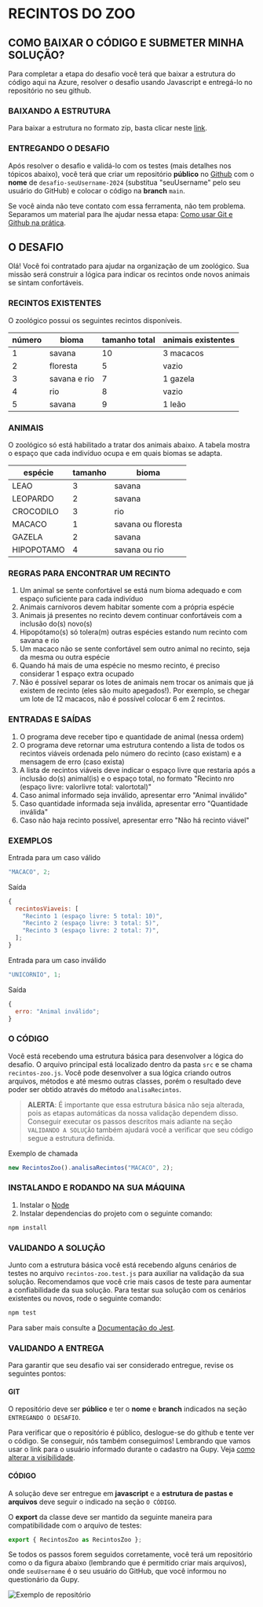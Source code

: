 # RECINTOS DO ZOO

## COMO BAIXAR O CÓDIGO E SUBMETER MINHA SOLUÇÃO?

Para completar a etapa do desafio você terá que baixar a estrutura do código aqui na Azure, resolver o desafio usando Javascript e entregá-lo no repositório no seu github.

### BAIXANDO A ESTRUTURA

Para baixar a estrutura no formato zip, basta clicar neste [link](https://dev.azure.com/db-tecnologia/99dbf7ce-dadd-40d3-b827-e1648cb6a262/_apis/git/repositories/877e7dfb-78ea-465e-bd88-9dbf83120933/items?path=/&versionDescriptor%5BversionOptions%5D=0&versionDescriptor%5BversionType%5D=0&versionDescriptor%5Bversion%5D=main&resolveLfs=true&%24format=zip&api-version=5.0&download=true).

### ENTREGANDO O DESAFIO

Após resolver o desafio e validá-lo com os testes (mais detalhes nos tópicos abaixo), você terá que criar um repositório **público** no [Github](https://github.com/) com o **nome** de `desafio-seuUsername-2024` (substitua "seuUsername" pelo seu usuário do GitHub) e colocar o código na **branch** `main`.

Se você ainda não teve contato com essa ferramenta, não tem problema. Separamos um material para lhe ajudar nessa etapa: [Como usar Git e Github na prática](https://www.youtube.com/watch?v=UBAX-13g8OM).

## O DESAFIO

Olá! Você foi contratado para ajudar na organização de um zoológico.
Sua missão será construir a lógica para indicar os recintos onde novos animais se sintam confortáveis.

### RECINTOS EXISTENTES

O zoológico possui os seguintes recintos disponíveis.

| número | bioma        | tamanho total | animais existentes |
| ------ | ------------ | ------------- | ------------------ |
| 1      | savana       | 10            | 3 macacos          |
| 2      | floresta     | 5             | vazio              |
| 3      | savana e rio | 7             | 1 gazela           |
| 4      | rio          | 8             | vazio              |
| 5      | savana       | 9             | 1 leão             |

### ANIMAIS

O zoológico só está habilitado a tratar dos animais abaixo.
A tabela mostra o espaço que cada indivíduo ocupa e em quais biomas se adapta.

| espécie    | tamanho | bioma              |
| ---------- | ------- | ------------------ |
| LEAO       | 3       | savana             |
| LEOPARDO   | 2       | savana             |
| CROCODILO  | 3       | rio                |
| MACACO     | 1       | savana ou floresta |
| GAZELA     | 2       | savana             |
| HIPOPOTAMO | 4       | savana ou rio      |

### REGRAS PARA ENCONTRAR UM RECINTO

1. Um animal se sente confortável se está num bioma adequado e com espaço suficiente para cada indivíduo
2. Animais carnívoros devem habitar somente com a própria espécie
3. Animais já presentes no recinto devem continuar confortáveis com a inclusão do(s) novo(s)
4. Hipopótamo(s) só tolera(m) outras espécies estando num recinto com savana e rio
5. Um macaco não se sente confortável sem outro animal no recinto, seja da mesma ou outra espécie
6. Quando há mais de uma espécie no mesmo recinto, é preciso considerar 1 espaço extra ocupado
7. Não é possível separar os lotes de animais nem trocar os animais que já existem de recinto (eles são muito apegados!).
   Por exemplo, se chegar um lote de 12 macacos, não é possível colocar 6 em 2 recintos.

### ENTRADAS E SAÍDAS

1. O programa deve receber tipo e quantidade de animal (nessa ordem)
2. O programa deve retornar uma estrutura contendo a lista de todos os recintos viáveis ordenada pelo número do recinto (caso existam) e a mensagem de erro (caso exista)
3. A lista de recintos viáveis deve indicar o espaço livre que restaria após a inclusão do(s) animal(is) e o espaço total, no formato "Recinto nro (espaço livre: valorlivre total: valortotal)"
4. Caso animal informado seja inválido, apresentar erro "Animal inválido"
5. Caso quantidade informada seja inválida, apresentar erro "Quantidade inválida"
6. Caso não haja recinto possível, apresentar erro "Não há recinto viável"

### EXEMPLOS

Entrada para um caso válido

```js
"MACACO", 2;
```

Saída

```js
{
  recintosViaveis: [
    "Recinto 1 (espaço livre: 5 total: 10)",
    "Recinto 2 (espaço livre: 3 total: 5)",
    "Recinto 3 (espaço livre: 2 total: 7)",
  ];
}
```

Entrada para um caso inválido

```js
"UNICORNIO", 1;
```

Saída

```js
{
  erro: "Animal inválido";
}
```

### O CÓDIGO

Você está recebendo uma estrutura básica para desenvolver a lógica do desafio. O arquivo principal está localizado dentro da pasta `src` e se chama `recintos-zoo.js`. Você pode desenvolver a sua lógica criando outros arquivos, métodos e até mesmo outras classes, porém o resultado deve poder ser obtido através do método `analisaRecintos`.

> **ALERTA**:
> É importante que essa estrutura básica não seja alterada, pois as etapas automáticas da nossa validação dependem disso. Conseguir executar os passos descritos mais adiante na seção `VALIDANDO A SOLUÇÃO` também ajudará você a verificar que seu código segue a estrutura definida.

Exemplo de chamada

```js
new RecintosZoo().analisaRecintos("MACACO", 2);
```

### INSTALANDO E RODANDO NA SUA MÁQUINA

1. Instalar o [Node](https://nodejs.org/en/)
2. Instalar dependencias do projeto com o seguinte comando:

```bash
npm install
```

### VALIDANDO A SOLUÇÃO

Junto com a estrutura básica você está recebendo alguns cenários de testes no arquivo `recintos-zoo.test.js` para auxiliar na validação da sua solução. Recomendamos que você crie mais casos de teste para aumentar a confiabilidade da sua solução.
Para testar sua solução com os cenários existentes ou novos, rode o seguinte comando:

```bash
npm test
```

Para saber mais consulte a [Documentação do Jest](https://jestjs.io/pt-BR/docs/getting-started).

### VALIDANDO A ENTREGA

Para garantir que seu desafio vai ser considerado entregue, revise os seguintes pontos:

#### GIT

O repositório deve ser **público** e ter o **nome** e **branch** indicados na seção `ENTREGANDO O DESAFIO`.

Para verificar que o repositório é público, deslogue-se do github e tente ver o código. Se conseguir, nós também conseguimos! Lembrando que vamos usar o link para o usuário informado durante o cadastro na Gupy. Veja [como alterar a visibilidade](https://docs.github.com/pt/repositories/managing-your-repositorys-settings-and-features/managing-repository-settings/setting-repository-visibility#changing-a-repositorys-visibility).

#### CÓDIGO

A solução deve ser entregue em **javascript** e a **estrutura de pastas e arquivos** deve seguir o indicado na seção `O CÓDIGO`.

O **export** da classe deve ser mantido da seguinte maneira para compatibilidade com o arquivo de testes:

```js
export { RecintosZoo as RecintosZoo };
```

Se todos os passos forem seguidos corretamente, você terá um repositório como o da figura abaixo (lembrando que é permitido criar mais arquivos), onde `seuUsername` é o seu usuário do GitHub, que você informou no questionário da Gupy.

![Exemplo de repositório](https://startdbstorage.blob.core.windows.net/filecontainer/imagem-estrutura.png)
